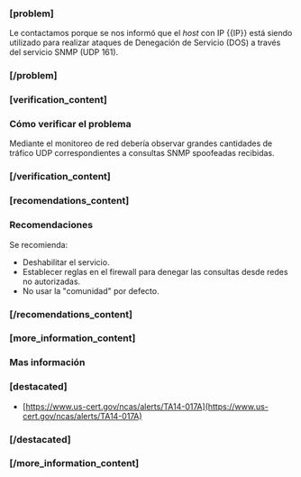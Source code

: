 ### [problem]
Le contactamos porque se nos informó que el *host* con IP {{IP}} está siendo utilizado para realizar ataques de Denegación de Servicio (DOS) a través del servicio SNMP (UDP 161).
### [/problem]


### [verification_content]
### Cómo verificar el problema
Mediante el monitoreo de red debería observar grandes cantidades de tráfico UDP correspondientes a consultas SNMP spoofeadas recibidas.
### [/verification_content]

### [recomendations_content]
### Recomendaciones
Se recomienda:

* Deshabilitar el servicio.
* Establecer reglas en el firewall para denegar las consultas desde redes no autorizadas. 
* No usar la "comunidad" por defecto. 
### [/recomendations_content]


### [more_information_content]
### Mas información
### [destacated]
* [https://www.us-cert.gov/ncas/alerts/TA14-017A](https://www.us-cert.gov/ncas/alerts/TA14-017A)
### [/destacated]
### [/more_information_content]

